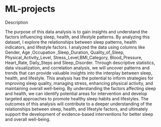 # ML-projects
Description

The purpose of this data analysis is to gain insights and understand the factors influencing sleep, health, and lifestyle patterns.
By analyzing this dataset, I explore the relationships between sleep patterns, health indicators, and lifestyle factors. I analyzed the data using columns like Gender, Age ,Occupation ,Sleep_Duration, Quality_of_Sleep, Physical_Activity_Level, Stress_Level,BMI_Category, Blood_Pressure, Heart_Rate, Daily_Steps and Sleep_Disorder.
Through descriptive statistics, data visualization, and correlation analysis, we will uncover patterns and trends that can provide valuable insights into the interplay between sleep, health, and lifestyle.
This analysis has the potential to inform strategies for improving sleep quality, managing stress, enhancing physical activity, and maintaining overall well-being.
By understanding the factors affecting sleep and health, we can identify potential areas for intervention and develop targeted approaches to promote healthy sleep habits and lifestyles. The outcomes of this analysis will contribute to a deeper understanding of the relationships between sleep, health, and lifestyle factors, and ultimately support the development of evidence-based interventions for better sleep and overall well-being.
